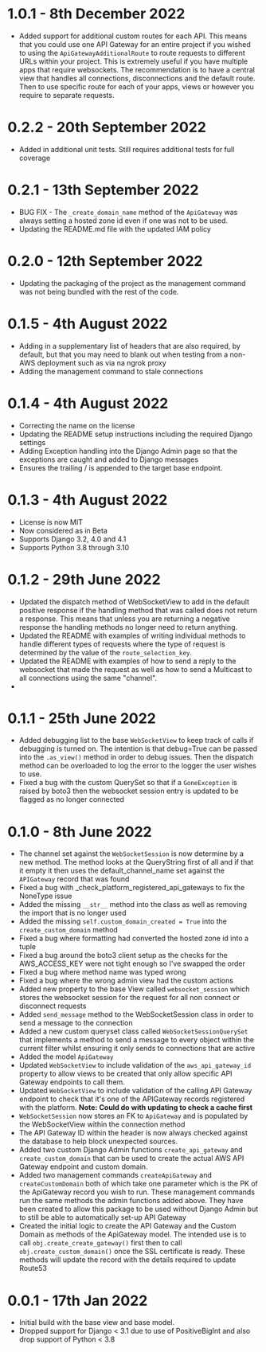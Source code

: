 # 1.0.1 - 8th December 2022
- Added support for additional custom routes for each API. This means that you could use one API Gateway for an entire
project if you wished to using the ```ApiGatewayAdditionalRoute``` to route requests to different URLs within your 
project.  This is extremely useful if you have multiple apps that require websockets. The recommendation is to have a 
central view that handles all connections, disconnections and the default route. Then to use specific route for each of
your apps, views or however you require to separate requests.

# 0.2.2 - 20th September 2022
- Added in additional unit tests. Still requires additional tests for full coverage

# 0.2.1 - 13th September 2022
- BUG FIX - The ```_create_domain_name``` method of the ```ApiGateway``` was always setting a hosted zone id even if one
was not to be used.
- Updating the README.md file with the updated IAM policy

# 0.2.0 - 12th September 2022
- Updating the packaging of the project as the management command was not being bundled with the rest of the code.

# 0.1.5 - 4th August 2022
- Adding in a supplementary list of headers that are also required, by default, but that you may need to blank out when
testing from a non-AWS deployment such as via na ngrok proxy
- Adding the management command to stale connections 

# 0.1.4 - 4th August 2022
- Correcting the name on the license
- Updating the README setup instructions including the required Django settings
- Adding Exception handling into the Django Admin page so that the exceptions are caught and added to Django messages
- Ensures the trailing / is appended to the target base endpoint.

# 0.1.3 - 4th August 2022
- License is now MIT
- Now considered as in Beta
- Supports Django 3.2, 4.0 and 4.1
- Supports Python 3.8 through 3.10

# 0.1.2 - 29th June 2022
- Updated the dispatch method of WebSocketView to add in the default positive response if the handling method that was
called does not return a response. This means that unless you are returning a negative response the handling methods no
longer need to return anything.
- Updated the README with examples of writing individual methods to handle different types of requests where the type
of request is determined by the value of the ```route_selection_key```.
- Updated the README with examples of how to send a reply to the websocket that made the request as well as how to send
a Multicast to all connections using the same "channel".
- 
# 0.1.1 - 25th June 2022
- Added debugging list to the base ```WebSocketView``` to keep track of calls if debugging is turned on. The intention
is that debug=True can be passed into the ```.as_view()``` method in order to debug issues. Then the dispatch method can
be overloaded to log the error to the logger the user wishes to use.
- Fixed a bug with the custom QuerySet so that if a ```GoneException``` is raised by boto3 then the websocket session
entry is updated to be flagged as no longer connected

# 0.1.0 - 8th June 2022
- The channel set against the ```WebSocketSession``` is now determine by a new method.
The method looks at the QueryString first of all and if that it empty it then uses the default_channel_name set against
the ```APIGateway``` record that was found 
- Fixed a bug with _check_platform_registered_api_gateways to fix the NoneType issue
- Added the missing ```__str__``` method into the class as well as removing the import that is no longer used
- Added the missing ```self.custom_domain_created = True``` into the ```create_custom_domain``` method
- Fixed a bug where formatting had converted the hosted zone id into a tuple 
- Fixed a bug around the boto3 client setup as the checks for the AWS_ACCESS_KEY were not tight enough so I've swapped 
the order 
- Fixed a bug where method name was typed wrong
- Fixed a bug where the wrong admin view had the custom actions
- Added new property to the base View called ```websocket_session``` which stores the websocket session for the request
for all non connect or disconnect requests 
- Added ```send_message``` method to the WebSocketSession class in order to send a message to the connection
- Added a new custom queryset class called ```WebSocketSessionQuerySet``` that implements a method to send a message
to every object within the current filter whilst ensuring it only sends to connections that are active
- Added the model ```ApiGateway```
- Updated ```WebSocketView``` to include validation of the ```aws_api_gateway_id``` property to allow views to be
created that only allow specific API Gateway endpoints to call them.
- Updated ```WebSocketView``` to include validation of the calling API Gateway endpoint to check that it's one of the
APIGateway records registered with the platform. **Note: Could do with updating to check a cache first**
- ```WebSocketSession``` now stores an FK to ```ApiGateway``` and is populated by the WebSocketView within the 
connection method
- The API Gateway ID within the header is now always checked against the database to help block unexpected sources. 
- Added two custom Django Admin functions ```create_api_gateway``` and ```create_custom_domain``` that can be used to
create the actual AWS API Gateway endpoint and custom domain.
- Added two management commands ```createApiGateway``` and ```createCustomDomain``` both of which take one parameter
which is the PK of the ApiGateway record you wish to run. These management commands run the same methods the admin
functions added above. They have been created to allow this package to be used without Django Admin but to still be 
able to automatically set-up API Gateway
- Created the initial logic to create the API Gateway and the Custom Domain as methods of the ApiGateway model. The 
intended use is to call ```obj.create_create_gateway()``` first then to call ```obj.create_custom_domain()``` once 
the SSL certificate is ready. These methods will update the record with the details required to update Route53 

# 0.0.1 - 17th Jan 2022
- Initial build with the base view and base model.
- Dropped support for Django < 3.1 due to use of PositiveBigInt and also drop support of Python < 3.8 
